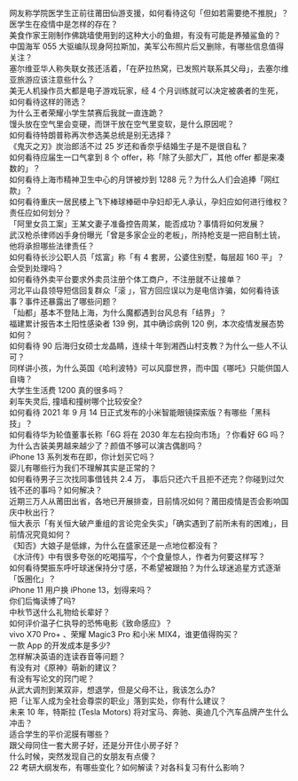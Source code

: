 网友称学院医学生正前往莆田仙游支援，如何看待这句「但如若需要绝不推脱」？医学生在疫情中是怎样的存在？  
美食作家王刚制作佛跳墙使用到的这种大小的鱼翅，有没有可能是养殖鲨鱼的？  
中国海军 055 大驱编队现身阿拉斯加，美军公布照片后又删除，有哪些信息值得关注？  
塞尔维亚华人称失联女孩还活着，「在萨拉热窝，已发照片联系其父母」，去塞尔维亚旅游应该注意些什么？  
美无人机操作员大都是电子游戏玩家，经 4 个月训练就可以决定被袭者的生死，如何看待这样的筛选？  
为什么王者荣耀小学生禁赛后我就一直连跪？  
馒头放在空气里会变硬，而饼干放在空气里变软，是什么原因呢？  
如何看待特朗普称再次参选美总统是别无选择？  
《鬼灭之刃》炭治郎活不过 25 岁还和香奈乎结婚生子是不是很自私？  
如何看待应届生一口气拿到 8 个 offer，称「除了头部大厂，其他 offer 都是来凑数的」？  
如何看待上海市精神卫生中心的月饼被炒到 1288 元？为什么人们会追捧「网红款」？  
如何看待重庆一居民楼上飞下棒球棒砸中孕妇却无人承认，孕妇应如何进行维权？责任应如何划分？  
「阿里女员工案」王某文妻子准备控告周某，能否成功？事情将如何发展？  
武汉枪杀律师凶手身份曝光「曾是多家企业的老板」，所持枪支是一把自制土铳，他将承担哪些法律责任？  
如何看待长沙公职人员「炫富」称「有 4 套房，公婆住别墅，每层超 160 平」？会受到处理吗？  
如何看待外卖平台要求外卖员注册个体工商户，不注册就不让接单？  
河北平山县领导短信回复群众「滚 」，官方回应误以为是电信诈骗，如何看待该事？事件还暴露出了哪些问题？  
「灿都」基本不登陆上海，为什么魔都遇到台风总有「结界」？  
福建累计报告本土阳性感染者 139 例，其中确诊病例 120 例，本次疫情发展态势如何？  
如何看待 90 后海归女硕士龙晶睛，连续十年到湘西山村支教？为什么一些人不认可？  
同样讲小孩，为什么英国《哈利波特》可以风靡世界，而中国《哪吒》只能供国人自嗨？  
大学生生活费 1200 真的很多吗？  
刹车失灵后, 撞墙和撞树哪个比较安全?  
如何看待 2021 年 9 月 14 日正式发布的小米智能眼镜探索版？有哪些「黑科技」？  
如何看待华为轮值董事长称「6G 将在 2030 年左右投向市场」？你看好 6G 吗？  
为什么古装美男越来越少了？颜值不够可以演古偶剧吗？  
iPhone 13 系列发布在即，你计划买它吗？  
婴儿有哪些行为我们不理解其实是正常的？  
如何看待男子三次找同事借钱共 2.4 万， 事后只还六千且拒不还完？你碰到过欠钱不还的事吗？如何解决？  
近期三万人从莆田出省，各地已开展排查，目前情况如何？莆田疫情是否会影响国庆中秋出行？  
恒大表示「有关恒大破产重组的言论完全失实」「确实遇到了前所未有的困难」，目前情况究竟如何？  
《知否》大娘子是低嫁，为什么在盛家还是一点地位都没有？  
《水浒传》中有很多夸张的吃喝描写，个个食量惊人，作者为何要这样写？  
如何看待樊振东呼吁球迷保持分寸感，不希望被跟拍？为什么球迷追星方式逐渐「饭圈化」？  
iPhone 11 用户换 iPhone 13，划得来吗？  
你们后悔读博了吗?  
中秋节送什么礼物给长辈好？  
如何评价温子仁执导的恐怖电影《致命感应》？  
vivo X70 Pro+ 、荣耀 Magic3 Pro 和小米 MIX4，谁更值得购买？  
一款 App 的开发成本是多少?  
怎样解决英语的连读吞音等问题？  
有没有对《原神》萌新的建议？  
有没有写论文的窍门呢？  
从武大调剂到某双非，想退学，但是父母不让，我该怎么办?  
把「让军人成为全社会尊崇的职业」落到实处，你有什么建议？  
未来 10 年，特斯拉 (Tesla Motors) 将对宝马、奔驰、奥迪几个汽车品牌产生什么冲击？  
适合学生的平价泥膜有哪些？  
跟父母同住一套大房子好，还是分开住小房子好？  
什么时候，突然发现自己的女朋友有点傻？  
22 考研大纲发布，有哪些变化？如何解读？对各科复习有什么影响？  
